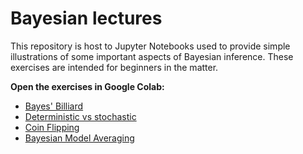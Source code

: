 # Bayesian lectures

This repository is host to Jupyter Notebooks used to provide simple illustrations of some important aspects of Bayesian inference. These exercises are intended for beginners in the matter.

**Open the exercises in Google Colab:**
- [Bayes' Billiard](https://colab.research.google.com/github/adelval1/teaching/blob/master/Bayes_Billiard.ipynb)
- [Deterministic vs stochastic](https://colab.research.google.com/github/adelval1/teaching/blob/master/Deterministic_vs_stochastic.ipynb)
- [Coin Flipping](https://colab.research.google.com/github/adelval1/teaching/blob/master/Coin_flipping.ipynb)
- [Bayesian Model Averaging](https://colab.research.google.com/github/adelval1/teaching/blob/master/Bayesian_Model_Averaging.ipynb)
